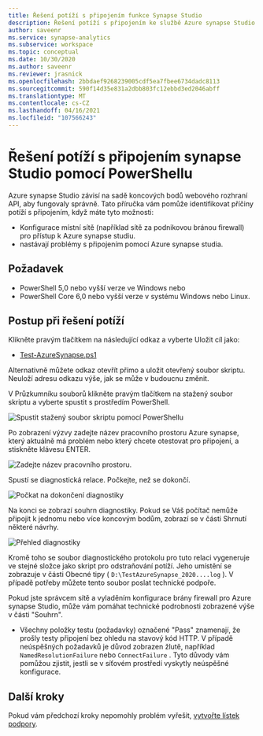 ```yaml
---
title: Řešení potíží s připojením funkce Synapse Studio
description: Řešení potíží s připojením ke službě Azure synapse Studio pomocí PowerShellu
author: saveenr
ms.service: synapse-analytics
ms.subservice: workspace
ms.topic: conceptual
ms.date: 10/30/2020
ms.author: saveenr
ms.reviewer: jrasnick
ms.openlocfilehash: 2bbdaef9268239005cdf5ea7fbee6734dadc8113
ms.sourcegitcommit: 590f14d35e831a2dbb803fc12ebbd3ed2046abff
ms.translationtype: MT
ms.contentlocale: cs-CZ
ms.lasthandoff: 04/16/2021
ms.locfileid: "107566243"
---
```

# <a name="troubleshoot-synapse-studio-connectivity-with-powershell"></a>Řešení potíží s připojením synapse Studio pomocí PowerShellu

Azure synapse Studio závisí na sadě koncových bodů webového rozhraní API, aby fungovaly správně. Tato příručka vám pomůže identifikovat příčiny potíží s připojením, když máte tyto možnosti:
- Konfigurace místní sítě (například sítě za podnikovou bránou firewall) pro přístup k Azure synapse studiu.
- nastávají problémy s připojením pomocí Azure synapse studia.

## <a name="prerequisite"></a>Požadavek

* PowerShell 5,0 nebo vyšší verze ve Windows nebo
* PowerShell Core 6,0 nebo vyšší verze v systému Windows nebo Linux.

## <a name="troubleshooting-steps"></a>Postup při řešení potíží

Klikněte pravým tlačítkem na následující odkaz a vyberte Uložit cíl jako:

- [Test-AzureSynapse.ps1](https://go.microsoft.com/fwlink/?linkid=2119734)

Alternativně můžete odkaz otevřít přímo a uložit otevřený soubor skriptu. Neuloží adresu odkazu výše, jak se může v budoucnu změnit.

V Průzkumníku souborů klikněte pravým tlačítkem na stažený soubor skriptu a vyberte spustit s prostředím PowerShell.

![Spustit stažený soubor skriptu pomocí PowerShellu](media/troubleshooting-synapse-studio-powershell/run-with-powershell.png)

Po zobrazení výzvy zadejte název pracovního prostoru Azure synapse, který aktuálně má problém nebo který chcete otestovat pro připojení, a stiskněte klávesu ENTER.

![Zadejte název pracovního prostoru.](media/troubleshooting-synapse-studio-powershell/enter-workspace-name.png)

Spustí se diagnostická relace. Počkejte, než se dokončí.

![Počkat na dokončení diagnostiky](media/troubleshooting-synapse-studio-powershell/wait-for-diagnosis.png)

Na konci se zobrazí souhrn diagnostiky. Pokud se Váš počítač nemůže připojit k jednomu nebo více koncovým bodům, zobrazí se v části Shrnutí některé návrhy.

![Přehled diagnostiky](media/troubleshooting-synapse-studio-powershell/diagnosis-summary.png)

Kromě toho se soubor diagnostického protokolu pro tuto relaci vygeneruje ve stejné složce jako skript pro odstraňování potíží. Jeho umístění se zobrazuje v části Obecné tipy ( `D:\TestAzureSynapse_2020....log` ). V případě potřeby můžete tento soubor poslat technické podpoře.

Pokud jste správcem sítě a vyladěním konfigurace brány firewall pro Azure synapse Studio, může vám pomáhat technické podrobnosti zobrazené výše v části "Souhrn".

* Všechny položky testu (požadavky) označené "Pass" znamenají, že prošly testy připojení bez ohledu na stavový kód HTTP.
 V případě neúspěšných požadavků je důvod zobrazen žlutě, například `NamedResolutionFailure` nebo `ConnectFailure` . Tyto důvody vám pomůžou zjistit, jestli se v síťovém prostředí vyskytly neúspěšné konfigurace.


## <a name="next-steps"></a>Další kroky
Pokud vám předchozí kroky nepomohly problém vyřešit, [vytvořte lístek podpory](../sql-data-warehouse/sql-data-warehouse-get-started-create-support-ticket.md).
